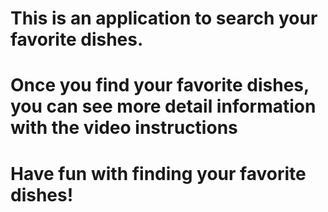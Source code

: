 # This is an application to search your favorite dishes.

# Once you find your favorite dishes, you can see more detail information with the video instructions

# Have fun with finding your favorite dishes!
